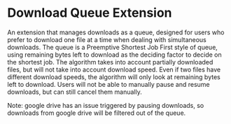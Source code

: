 # Download Queue Extension
An extension that manages downloads as a queue, designed for users who prefer to download one file at a time when dealing with simultaneous downloads. The queue is a Preemptive Shortest Job First style of queue, using remaining bytes left to download as the deciding factor to decide on the shortest job. The algorithm takes into account partially downloaded files, but will not take into account download speed. Even if two files have different download speeds, the algorithm will only look at remaining bytes left to download. Users will not be able to manually pause and resume downloads, but can still cancel them manually.

Note: google drive has an issue triggered by pausing downloads, so downloads from google drive will be filtered out of the queue. 

